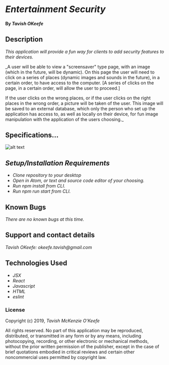 # _Entertainment Security_

#### By _**Tavish OKeefe**_

## Description

_This application will provide a fun way for clients to add security features to their devices._

_A user will be able to view a "screensaver" type page, with an image (which in the future, will be dynamic). On this page the user will need to click on a series of places (dynamic images and sounds in the future), in a certain order, to have access to the computer. [A series of clicks on the page, in a certain order, will allow the user to proceed.]

If the user clicks on the wrong places, or if the user clicks on the right places in the wrong order, a picture will be taken of the user. This image will be saved to an external database, which only the person who set up the application has access to, as well as locally on their device, for fun image manipulation with the application of the users choosing._

## Specifications...

![alt text](./src/assets/images/Tavish-Portfolio.png "Portfolio-Wireframe")


## _Setup/Installation Requirements_

* _Clone repository to your desktop_
* _Open in Atom, or text and source code editor of your choosing._
* _Run npm install from CLI._
* _Run npm run start from CLI._

## Known Bugs

_There are no known bugs at this time._

## Support and contact details

_Tavish OKeefe: okeefe.tavish@gmail.com_

## Technologies Used

* _JSX_
* _React_
* _Javascript_
* _HTML_
* _eslint_

### License

Copyright (c) 2019, _Tavish McKenzie O'Keefe_  

All rights reserved. No part of this application may be reproduced, distributed, or transmitted in any form or by any means, including photocopying, recording, or other electronic or mechanical methods, without the prior written permission of the publisher, except in the case of brief quotations embodied in critical reviews and certain other noncommercial uses permitted by copyright law.
